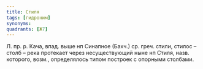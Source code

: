 ```yaml
---
title: Стиля
tags: [гидроним]
synonyms:
quadrants: [Ж7]
---
```


Л. пр. р. Кача, впад. выше нп Синапное (Бахч.) ср. греч. стили, стилос – столб –
река протекает через несуществующий ныне нп Стиля, назв. которого, возм.,
определялось типом построек с опорными столбами.
